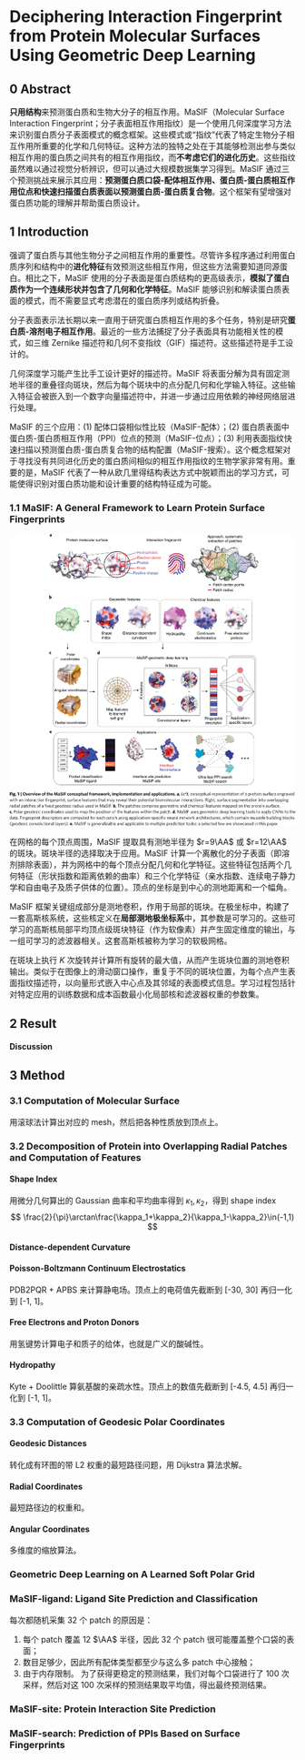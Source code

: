 # Deciphering Interaction Fingerprint from Protein Molecular Surfaces Using Geometric Deep Learning

## 0 Abstract

**只用结构**来预测蛋白质和生物大分子的相互作用。MaSIF（Molecular Surface Interaction Fingerprint；分子表面相互作用指纹）是一个使用几何深度学习方法来识别蛋白质分子表面模式的概念框架。这些模式或“指纹”代表了特定生物分子相互作用所重要的化学和几何特征。这种方法的独特之处在于其能够检测出参与类似相互作用的蛋白质之间共有的相互作用指纹，而**不考虑它们的进化历史**。这些指纹虽然难以通过视觉分析辨识，但可以通过大规模数据集学习得到。MaSIF 通过三个预测挑战来展示其应用：**预测蛋白质口袋-配体相互作用、蛋白质-蛋白质相互作用位点和快速扫描蛋白质表面以预测蛋白质-蛋白质复合物**。这个框架有望增强对蛋白质功能的理解并帮助蛋白质设计。

## 1 Introduction

强调了蛋白质与其他生物分子之间相互作用的重要性。尽管许多程序通过利用蛋白质序列和结构中的**进化特征**有效预测这些相互作用，但这些方法需要知道同源蛋白。相比之下，MaSIF 使用的分子表面是蛋白质结构的更高级表示，**模拟了蛋白质作为一个连续形状并包含了几何和化学特征**。MaSIF 能够识别和解读蛋白质表面的模式，而不需要显式考虑潜在的蛋白质序列或结构折叠。

分子表面表示法长期以来一直用于研究蛋白质相互作用的多个任务，特别是研究**蛋白质-溶剂电子相互作用**。最近的一些方法捕捉了分子表面具有功能相关性的模式，如三维 Zernike 描述符和几何不变指纹（GIF）描述符。这些描述符是手工设计的。

几何深度学习能产生比手工设计更好的描述符。MaSIF 将表面分解为具有固定测地半径的重叠径向斑块，然后为每个斑块中的点分配几何和化学输入特征。这些输入特征会被嵌入到一个数字向量描述符中，并进一步通过应用依赖的神经网络层进行处理。

MaSIF 的三个应用：(1) 配体口袋相似性比较（MaSIF-配体）；(2) 蛋白质表面中蛋白质-蛋白质相互作用（PPI）位点的预测（MaSIF-位点）；(3) 利用表面指纹快速扫描以预测蛋白质-蛋白质复合物的结构配置（MaSIF-搜索）。这个概念框架对于寻找没有共同进化历史的蛋白质间相似的相互作用指纹的生物学家非常有用。重要的是，MaSIF 代表了一种从欧几里得结构表达方式中脱颖而出的学习方式，可能使得识别对蛋白质功能和设计重要的结构特征成为可能。

### 1.1 MaSIF: A General Framework to Learn Protein Surface Fingerprints

![](images/masif.png)

在网格的每个顶点周围，MaSIF 提取具有测地半径为 $r=9\AA$ 或 $r=12\AA$ 的斑块。斑块半径的选择取决于应用。MaSIF 计算一个离散化的分子表面（即溶剂排除表面），并为网格中的每个顶点分配几何和化学特征。这些特征包括两个几何特征（形状指数和距离依赖的曲率）和三个化学特征（亲水指数、连续电子静力学和自由电子及质子供体的位置）。顶点的坐标是到中心的测地距离和一个幅角。

MaSIF 框架关键组成部分是测地卷积，作用于局部的斑块。在极坐标中，构建了一套高斯核系统，这些核定义在**局部测地极坐标系**中，其参数是可学习的。这些可学习的高斯核局部平均顶点级斑块特征（作为软像素）并产生固定维度的输出，与一组可学习的滤波器相关。这套高斯核被称为学习的软极网格。

在斑块上执行 $K$ 次旋转并计算所有旋转的最大值，从而产生斑块位置的测地卷积输出。类似于在图像上的滑动窗口操作，重复于不同的斑块位置，为每个点产生表面指纹描述符，以向量形式嵌入中心点及其邻域的表面模式信息。学习过程包括针对特定应用的训练数据和成本函数最小化局部核和滤波器权重的参数集。

## 2 Result

#### Discussion

## 3 Method

### 3.1 Computation of Molecular Surface

用滚球法计算出对应的 mesh，然后把各种性质放到顶点上。

### 3.2 Decomposition of Protein into Overlapping Radial Patches and Computation of Features

#### Shape Index

用微分几何算出的 Gaussian 曲率和平均曲率得到 $\kappa_1,\kappa_2$，得到 shape index
$$
\frac{2}{\pi}\arctan\frac{\kappa_1+\kappa_2}{\kappa_1-\kappa_2}\in(-1,1)
$$

#### Distance-dependent Curvature

#### Poisson-Boltzmann Continuum Electrostatics

PDB2PQR + APBS 来计算静电场。顶点上的电荷值先截断到 [-30, 30] 再归一化到 [-1, 1]。

#### Free Electrons and Proton Donors

用氢键势计算电子和质子的给体，也就是广义的酸碱性。

#### Hydropathy

Kyte + Doolittle 算氨基酸的亲疏水性。顶点上的数值先截断到 [-4.5, 4.5] 再归一化到 [-1, 1]。

### 3.3 Computation of Geodesic Polar Coordinates

#### Geodesic Distances

转化成有环图的带 L2 权重的最短路径问题，用 Dijkstra 算法求解。

#### Radial Coordinates

最短路径边的权重和。

#### Angular Coordinates

多维度的缩放算法。

### Geometric Deep Learning on A Learned Soft Polar Grid

### MaSIF-ligand:  Ligand Site Prediction and Classification

每次都随机采集 32 个 patch 的原因是：
1. 每个 patch 覆盖 12 $\AA$ 半径，因此 32 个 patch 很可能覆盖整个口袋的表面；
2. 数目足够少，因此所有配体类型都至少与这么多 patch 中心接触；
3. 由于内存限制。
为了获得更稳定的预测结果，我们对每个口袋进行了 100 次采样，然后对这 100 次采样的预测结果取平均值，得出最终预测结果。

### MaSIF-site: Protein Interaction Site Prediction

### MaSIF-search: Prediction of PPIs Based on Surface Fingerprints


